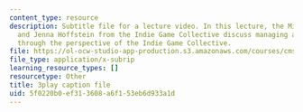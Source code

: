 ```yaml
---
content_type: resource
description: Subtitle file for a lecture video. In this lecture, the Michael Carriere
  and Jenna Hoffstein from the Indie Game Collective discuss managing a game studio,
  through the perspective of the Indie Game Collective.
file: https://ol-ocw-studio-app-production.s3.amazonaws.com/courses/cms-611j-creating-video-games-fall-2014/5f0220b0ef313608a6f153eb6d933a1d_knqdOcWTM.srt
file_type: application/x-subrip
learning_resource_types: []
resourcetype: Other
title: 3play caption file
uid: 5f0220b0-ef31-3608-a6f1-53eb6d933a1d
---
```

